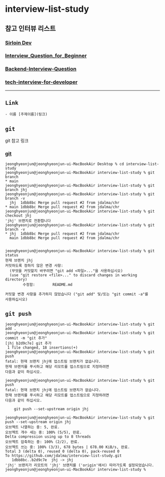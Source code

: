 # interview-list-study


## **참고 인터뷰 리스트**

### [Sirloin Dev](https://github.com/sirloin-dev/meatplatform/blob/master/job-description/interview-questions.adoc)
### [Interview_Question_for_Beginner](https://github.com/JaeYeopHan/Interview_Question_for_Beginner)
### [Backend-Interview-Question](https://github.com/ksundong/backend-interview-question)
### [tech-interview-for-developer](https://github.com/gyoogle/tech-interview-for-developer)

***

## `Link`

```
- 이름 [주제이름](링크)
```



## `git`
git 참고 링크
### [git](https://livecoding.tistory.com/19)

```
jeonghyeonjun@jeonghyeonjun-ui-MacBookAir Desktop % cd interview-list-study 
jeonghyeonjun@jeonghyeonjun-ui-MacBookAir interview-list-study % git branch
* main
jeonghyeonjun@jeonghyeonjun-ui-MacBookAir interview-list-study % git branch jhj
jeonghyeonjun@jeonghyeonjun-ui-MacBookAir interview-list-study % git branch -v
  jhj  1dbb8bc Merge pull request #2 from jdalma/chr
* main 1dbb8bc Merge pull request #2 from jdalma/chr
jeonghyeonjun@jeonghyeonjun-ui-MacBookAir interview-list-study % git checkout jhj
'jhj' 브랜치로 전환합니다
jeonghyeonjun@jeonghyeonjun-ui-MacBookAir interview-list-study % git branch -v
* jhj  1dbb8bc Merge pull request #2 from jdalma/chr
  main 1dbb8bc Merge pull request #2 from jdalma/chr


jeonghyeonjun@jeonghyeonjun-ui-MacBookAir interview-list-study % git status
현재 브랜치 jhj
커밋하도록 정하지 않은 변경 사항:
  (무엇을 커밋할지 바꾸려면 "git add <파일>..."을 사용하십시오)
  (use "git restore <file>..." to discard changes in working directory)
        수정함:        README.md

커밋할 변경 사항을 추가하지 않았습니다 ("git add" 및/또는 "git commit -a"를
사용하십시오)
```

## `git push`

```
jeonghyeonjun@jeonghyeonjun-ui-MacBookAir interview-list-study % git add .
jeonghyeonjun@jeonghyeonjun-ui-MacBookAir interview-list-study % git commit -m "git 추가" 
[jhj b2d9c7e] git 추가
 1 file changed, 18 insertions(+)
jeonghyeonjun@jeonghyeonjun-ui-MacBookAir interview-list-study % git push
fatal: 현재 브랜치 jhj에 업스트림 브랜치가 없습니다.
현재 브랜치를 푸시하고 해당 리모트를 업스트림으로 지정하려면
다음과 같이 하십시오.

jeonghyeonjun@jeonghyeonjun-ui-MacBookAir interview-list-study % git push
fatal: 현재 브랜치 jhj에 업스트림 브랜치가 없습니다.
현재 브랜치를 푸시하고 해당 리모트를 업스트림으로 지정하려면
다음과 같이 하십시오.

    git push --set-upstream origin jhj

jeonghyeonjun@jeonghyeonjun-ui-MacBookAir interview-list-study % git push --set-upstream origin jhj
오브젝트 나열하는 중: 5, 완료.
오브젝트 개수 세는 중: 100% (5/5), 완료.
Delta compression using up to 8 threads
오브젝트 압축하는 중: 100% (2/2), 완료.
오브젝트 쓰는 중: 100% (3/3), 678 bytes | 678.00 KiB/s, 완료.
Total 3 (delta 0), reused 0 (delta 0), pack-reused 0
To https://github.com/jdalma/interview-list-study.git
   1dbb8bc..b2d9c7e  jhj -> jhj
'jhj' 브랜치가 리모트의 'jhj' 브랜치를 ('origin'에서) 따라가도록 설정되었습니다.
jeonghyeonjun@jeonghyeonjun-ui-MacBookAir interview-list-study % 
```
